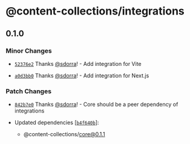 # @content-collections/integrations

## 0.1.0

### Minor Changes

- [`52376e2`](https://github.com/sdorra/content-collections/commit/52376e2d7b5dff5c2376da57f76b273ef07e2af4) Thanks [@sdorra](https://github.com/sdorra)! - Add integration for Vite

- [`a0d3bb0`](https://github.com/sdorra/content-collections/commit/a0d3bb0103371809a41bffd23f4dc5a43b474e4e) Thanks [@sdorra](https://github.com/sdorra)! - Add integration for Next.js

### Patch Changes

- [`842b7e0`](https://github.com/sdorra/content-collections/commit/842b7e0b221172eef51e203a833fbc256af4b501) Thanks [@sdorra](https://github.com/sdorra)! - Core should be a peer dependency of integrations

- Updated dependencies [[`b4f640b`](https://github.com/sdorra/content-collections/commit/b4f640b26f18dbe9eb8b3913428010194d918ad1)]:
  - @content-collections/core@0.1.1
